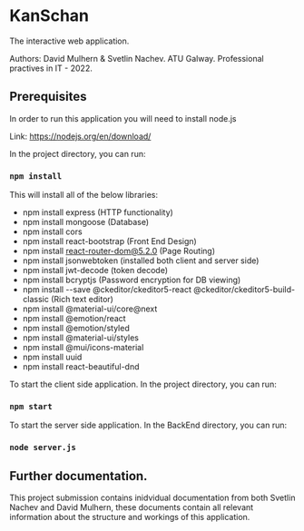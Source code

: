 # KanSchan

The interactive web application.

Authors: David Mulhern & Svetlin Nachev.
ATU Galway.
Professional practives in IT - 2022.

## Prerequisites

In order to run this application you will need to install node.js

Link: https://nodejs.org/en/download/

In the project directory, you can run:

### `npm install`

This will install all of the below libraries:

- npm install express (HTTP functionality)
- npm install mongoose (Database)
- npm install cors
- npm install react-bootstrap (Front End Design)
- npm install react-router-dom@5.2.0 (Page Routing)
- npm install jsonwebtoken (installed both client and server side) 
- npm install jwt-decode (token decode) 
- npm install bcryptjs (Password encryption for DB viewing)
- npm install --save @ckeditor/ckeditor5-react @ckeditor/ckeditor5-build-classic (Rich text editor)
- npm install @material-ui/core@next
- npm install @emotion/react
- npm install @emotion/styled
- npm install @material-ui/styles
- npm install @mui/icons-material
- npm install uuid
- npm install react-beautiful-dnd

To start the client side application. In the project directory, you can run:

### `npm start`

To start the server side application. In the BackEnd directory, you can run:

### `node server.js`

## Further documentation.

This project submission contains inidvidual documentation from both Svetlin Nachev and David Mulhern,
these documents contain all relevant information about the structure and workings of this application.


